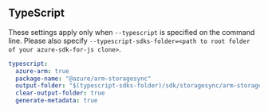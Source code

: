 ## TypeScript

These settings apply only when `--typescript` is specified on the command line.
Please also specify `--typescript-sdks-folder=<path to root folder of your azure-sdk-for-js clone>`.

``` yaml $(typescript)
typescript:
  azure-arm: true
  package-name: "@azure/arm-storagesync"
  output-folder: "$(typescript-sdks-folder)/sdk/storagesync/arm-storagesync"
  clear-output-folder: true
  generate-metadata: true
```
